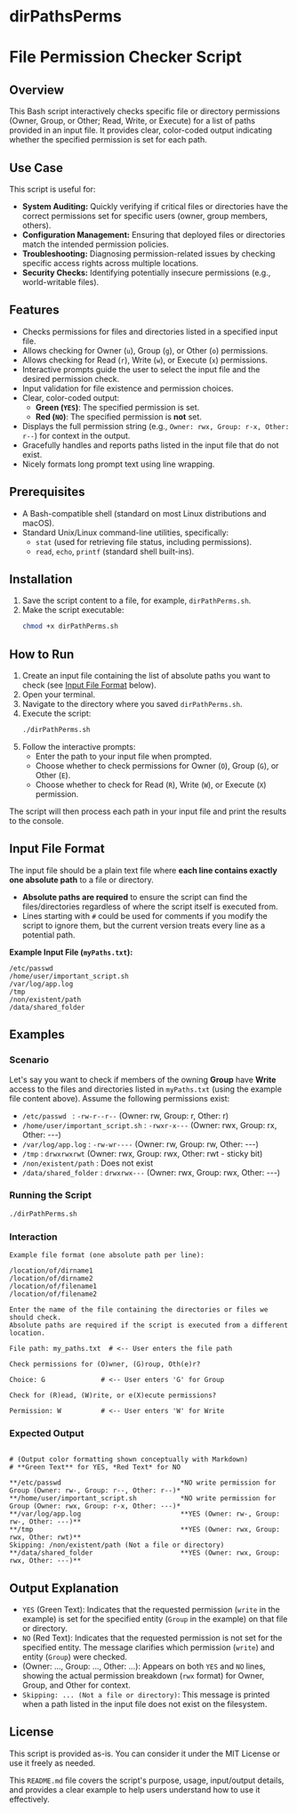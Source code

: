 # dirPathsPerms

# File Permission Checker Script

## Overview

This Bash script interactively checks specific file or directory permissions (Owner, Group, or Other; Read, Write, or Execute) for a list of paths provided in an input file. It provides clear, color-coded output indicating whether the specified permission is set for each path.

## Use Case

This script is useful for:

* **System Auditing:** Quickly verifying if critical files or directories have the correct permissions set for specific users (owner, group members, others).
* **Configuration Management:** Ensuring that deployed files or directories match the intended permission policies.
* **Troubleshooting:** Diagnosing permission-related issues by checking specific access rights across multiple locations.
* **Security Checks:** Identifying potentially insecure permissions (e.g., world-writable files).

## Features

* Checks permissions for files and directories listed in a specified input file.
* Allows checking for Owner (`u`), Group (`g`), or Other (`o`) permissions.
* Allows checking for Read (`r`), Write (`w`), or Execute (`x`) permissions.
* Interactive prompts guide the user to select the input file and the desired permission check.
* Input validation for file existence and permission choices.
* Clear, color-coded output:
    * **Green (`YES`)**: The specified permission is set.
    * **Red (`NO`)**: The specified permission is **not** set.
* Displays the full permission string (e.g., `Owner: rwx, Group: r-x, Other: r--`) for context in the output.
* Gracefully handles and reports paths listed in the input file that do not exist.
* Nicely formats long prompt text using line wrapping.

## Prerequisites

* A Bash-compatible shell (standard on most Linux distributions and macOS).
* Standard Unix/Linux command-line utilities, specifically:
    * `stat` (used for retrieving file status, including permissions).
    * `read`, `echo`, `printf` (standard shell built-ins).

## Installation

1.  Save the script content to a file, for example, `dirPathPerms.sh`.
2.  Make the script executable:
    ```bash
    chmod +x dirPathPerms.sh
    ```

## How to Run

1.  Create an input file containing the list of absolute paths you want to check (see [Input File Format](#input-file-format) below).
2.  Open your terminal.
3.  Navigate to the directory where you saved `dirPathPerms.sh`.
4.  Execute the script:
    ```bash
    ./dirPathPerms.sh
    ```
5.  Follow the interactive prompts:
    * Enter the path to your input file when prompted.
    * Choose whether to check permissions for Owner (`O`), Group (`G`), or Other (`E`).
    * Choose whether to check for Read (`R`), Write (`W`), or Execute (`X`) permission.

The script will then process each path in your input file and print the results to the console.

## Input File Format

The input file should be a plain text file where **each line contains exactly one absolute path** to a file or directory.

* **Absolute paths are required** to ensure the script can find the files/directories regardless of where the script itself is executed from.
* Lines starting with `#` could be used for comments if you modify the script to ignore them, but the current version treats every line as a potential path.

**Example Input File (`myPaths.txt`):**

```text
/etc/passwd
/home/user/important_script.sh
/var/log/app.log
/tmp
/non/existent/path
/data/shared_folder
```

## Examples

### Scenario

Let's say you want to check if members of the owning **Group** have **Write** access to the files and directories listed in `myPaths.txt` (using the example file content above). Assume the following permissions exist:

* `/etc/passwd ` : `-rw-r--r--` (Owner: rw, Group: r, Other: r)
* `/home/user/important_script.sh` : `-rwxr-x---` (Owner: rwx, Group: rx, Other: ---)
* `/var/log/app.log` : `-rw-wr----` (Owner: rw, Group: rw, Other: ---)
* `/tmp` : `drwxrwxrwt` (Owner: rwx, Group: rwx, Other: rwt - sticky bit)
* `/non/existent/path` : Does not exist
* `/data/shared_folder` : `drwxrwx---` (Owner: rwx, Group: rwx, Other: ---)

### Running the Script

```bash
./dirPathPerms.sh
```

### Interaction

```text
Example file format (one absolute path per line):

/location/of/dirname1
/location/of/dirname2
/location/of/filename1
/location/of/filename2

Enter the name of the file containing the directories or files we should check.
Absolute paths are required if the script is executed from a different
location.

File path: my_paths.txt  # <-- User enters the file path

Check permissions for (O)wner, (G)roup, Oth(e)r?

Choice: G              # <-- User enters 'G' for Group

Check for (R)ead, (W)rite, or e(X)ecute permissions?

Permission: W          # <-- User enters 'W' for Write
```

### Expected Output

```text

# (Output color formatting shown conceptually with Markdown)
# **Green Text** for YES, *Red Text* for NO

**/etc/passwd                              *NO write permission for Group (Owner: rw-, Group: r--, Other: r--)*
**/home/user/important_script.sh           *NO write permission for Group (Owner: rwx, Group: r-x, Other: ---)*
**/var/log/app.log                         **YES (Owner: rw-, Group: rw-, Other: ---)**
**/tmp                                     **YES (Owner: rwx, Group: rwx, Other: rwt)**
Skipping: /non/existent/path (Not a file or directory)
**/data/shared_folder                      **YES (Owner: rwx, Group: rwx, Other: ---)**
```

## Output Explanation

* `YES` (Green Text): Indicates that the requested permission (`write` in the example) is set for the specified entity (`Group` in the example) on that file or directory.
* `NO` (Red Text): Indicates that the requested permission is not set for the specified entity. The message clarifies which permission (`write`) and entity (`Group`) were checked.
* (Owner: ..., Group: ..., Other: ...): Appears on both `YES` and `NO` lines, showing the actual permission breakdown (`rwx` format) for Owner, Group, and Other for context.
* `Skipping: ... (Not a file or directory)`: This message is printed when a path listed in the input file does not exist on the filesystem.

## License

This script is provided as-is. You can consider it under the MIT License or use it freely as needed.

This `README.md` file covers the script's purpose, usage, input/output details, and provides a clear example to help users understand how to use it effectively.
